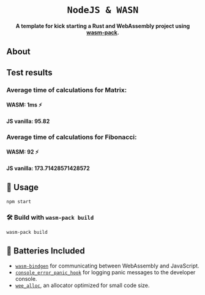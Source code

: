 <div align="center">

  <h1><code>NodeJS & WASN</code></h1>

  <strong>A template for kick starting a Rust and WebAssembly project using <a href="https://github.com/rustwasm/wasm-pack">wasm-pack</a>.</strong>

</div>

## About

## Test results

### Average time of calculations for Matrix:
#### WASM:  1ms   ⚡
#### JS vanilla:  95.82
### Average time of calculations for Fibonacci:
#### WASM:  92  ⚡
#### JS vanilla:  173.71428571428572


## 🚴 Usage

```
npm start
```

### 🛠️ Build with `wasm-pack build`

```
wasm-pack build
```

## 🔋 Batteries Included

* [`wasm-bindgen`](https://github.com/rustwasm/wasm-bindgen) for communicating
  between WebAssembly and JavaScript.
* [`console_error_panic_hook`](https://github.com/rustwasm/console_error_panic_hook)
  for logging panic messages to the developer console.
* [`wee_alloc`](https://github.com/rustwasm/wee_alloc), an allocator optimized
  for small code size.
